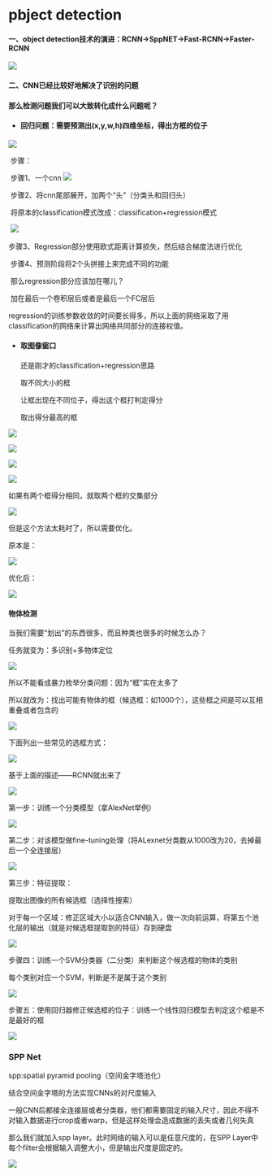 # pbject detection



#### 一、object detection技术的演进：RCNN->SppNET->Fast-RCNN->Faster-RCNN



![](https://images2015.cnblogs.com/blog/1093303/201705/1093303-20170504112530304-2103953078.jpg)

#### 二、CNN已经比较好地解决了识别的问题

#### 那么检测问题我们可以大致转化成什么问题呢？

* #### 回归问题：需要预测出(x,y,w,h)四维坐标，得出方框的位子

![](https://images2015.cnblogs.com/blog/1093303/201705/1093303-20170504112638429-1953242676.png)

​	步骤：

​		步骤1、一个cnn		![](https://images2015.cnblogs.com/blog/1093303/201705/1093303-20170504112659914-1900232742.jpg)

​	步骤2、将cnn尾部展开，加两个“头”（分类头和回归头） 

​	将原本的classification模式改成：classification+regression模式

​	![](https://images2015.cnblogs.com/blog/1093303/201705/1093303-20170504112723757-880743532.png)

​	步骤3、Regression部分使用欧式距离计算损失，然后结合梯度法进行优化

​	步骤4、预测阶段将2个头拼接上来完成不同的功能

​	那么regression部分应该加在哪儿？

​	加在最后一个卷积层后或者是最后一个FC层后

regression的训练参数收敛的时间要长得多，所以上面的网络采取了用classification的网络来计算出网络共同部分的连接权值。

* #### 取图像窗口

  还是刚才的classification+regression思路

  取不同大小的框

  让框出现在不同位子，得出这个框打判定得分

  取出得分最高的框



![](https://images2015.cnblogs.com/blog/1093303/201705/1093303-20170504112903273-1900432759.jpg)

![](https://images2015.cnblogs.com/blog/1093303/201705/1093303-20170504112919320-1728574836.jpg)

![](https://images2015.cnblogs.com/blog/1093303/201705/1093303-20170504112933164-1200242604.jpg)

![](https://images2015.cnblogs.com/blog/1093303/201705/1093303-20170504112949320-428298146.jpg)

如果有两个框得分相同，就取两个框的交集部分

![](https://images2015.cnblogs.com/blog/1093303/201705/1093303-20170504113014179-105680354.jpg)

但是这个方法太耗时了，所以需要优化。

原本是：

![](https://images2015.cnblogs.com/blog/1093303/201705/1093303-20170504113030523-41422116.jpg)

优化后：

![](https://images2015.cnblogs.com/blog/1093303/201705/1093303-20170504113039304-1103823779.jpg)

#### 物体检测

当我们需要“划出”的东西很多，而且种类也很多的时候怎么办？

任务就变为：多识别+多物体定位

![](https://images2015.cnblogs.com/blog/1093303/201705/1093303-20170504113057601-300431852.jpg)



所以不能看成暴力枚举分类问题：因为“框”实在太多了

所以就改为：找出可能有物体的框（候选框：如1000个），这些框之间是可以互相重叠或者包含的

![](https://images2015.cnblogs.com/blog/1093303/201705/1093303-20170504113129211-135695982.jpg)

下面列出一些常见的选框方式：

![](https://images2015.cnblogs.com/blog/1093303/201705/1093303-20170504113209164-1717059035.jpg)



基于上面的描述——RCNN就出来了

![](https://images2015.cnblogs.com/blog/1093303/201705/1093303-20170504113229570-69371857.png)

第一步：训练一个分类模型（拿AlexNet举例）

![](https://images2015.cnblogs.com/blog/1093303/201705/1093303-20170504113247742-406451407.jpg)

第二步：对该模型做fine-tuning处理（将ALexnet分类数从1000改为20，去掉最后一个全连接层）

![](https://images2015.cnblogs.com/blog/1093303/201705/1093303-20170504113302195-1032285194.png)

第三步：特征提取：

提取出图像的所有候选框（选择性搜索）

对于每一个区域：修正区域大小以适合CNN输入，做一次向前运算，将第五个池化层的输出（就是对候选框提取到的特征）存到硬盘

![](https://images2015.cnblogs.com/blog/1093303/201705/1093303-20170504113326195-1862868537.png)

步骤四：训练一个SVM分类器（二分类）来判断这个候选框的物体的类别

每个类别对应一个SVM，判断是不是属于这个类别

![](https://images2015.cnblogs.com/blog/1093303/201705/1093303-20170504113349351-169304797.png)

步骤五：使用回归器修正候选框的位子：训练一个线性回归模型去判定这个框是不是最好的框

![](https://images2015.cnblogs.com/blog/1093303/201705/1093303-20170504113412351-143526289.png)

### SPP Net

spp:spatial pyramid pooling（空间金字塔池化）

结合空间金字塔的方法实现CNNs的对尺度输入

一般CNN后都接全连接层或者分类器，他们都需要固定的输入尺寸，因此不得不对输入数据进行crop或者warp，但是这样处理会造成数据的丢失或者几何失真

那么我们就加入spp layer。此时网络的输入可以是任意尺度的，在SPP Layer中每个filter会根据输入调整大小，但是输出尺度是固定的。

![](https://images2015.cnblogs.com/blog/1093303/201705/1093303-20170504113433539-94801265.jpg)

